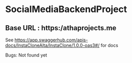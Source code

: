 # SocialMediaBackendProject

## Base URL : https:/athaprojects.me

See https://app.swaggerhub.com/apis-docs/InstaCloneAlta/InstaClone/1.0.0-oas3#/ for docs

Bugs:
Not found yet
